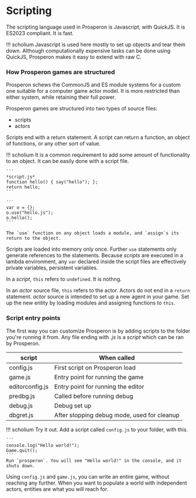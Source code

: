 # Scripting
The scripting language used in Prosperon is Javascript, with QuickJS. It is ES2023 compliant. It is fast.

!!! scholium
    Javascript is used here mostly to set up objects and tear them down. Although computationally expensive tasks can be done using QuickJS, Prosperon makes it easy to extend with raw C.

### How Prosperon games are structured
Prosperon schews the CommonJS and ES module systems for a custom one suitable for a computer game actor model. It is more restricted than either system, while retaining their full power.

Prosperon games are structured into two types of source files:
- scripts
- actors

Scripts end with a return statement. A script can return a function, an object of functions, or any other sort of value.

!!! scholium
    It is a common requirement to add some amount of functionality to an object. It can be easily done with a script file.
    
    ```
    *script.js*
    function hello() { say("hello"); };
    return hello;
    ```

    ```
    var o = {};
    o.use("hello.js");
    o.hello();
    ```

    The `use` function on any object loads a module, and `assign`s its return to the object.

Scripts are loaded into memory only once. Further `use` statements only generate references to the statements. Because *scripts* are executed in a lambda environment, any `var` declared inside the script files are effectively private variables, persistent variables.

In a *script*, `this` refers to `undefined`. It is nothng.

In an *actor* source file, `this` refers to the actor. Actors do not end in a `return` statement. *actor* source is intended to set up a new agent in your game. Set up the new entity by loading modules and assigning functions to `this`.

### Script entry points
The first way you can customize Prosperon is by adding scripts to the folder you're running it from. Any file ending with *.js* is a *script* which can be ran by Prosperon.

| script          | When called                                 |
|-----------------|---------------------------------------------|
| config.js       | First script on Prosperon load              |
| game.js         | Entry point for running the game            |
| editorconfig.js | Entry point for running the editor          |
| predbg.js       | Called before running debug                 |
| debug.js        | Debug set up                                |
| dbgret.js       | After stopping debug mode, used for cleanup |

!!! scholium
    Try it out. Add a script called `config.js` to your folder, with this.

    ```
    console.log("Hello world!");
    Game.quit();
    ```
    Run `prosperon`. You will see "Hello world!" in the console, and it shuts down.


Using `config.js` and `game.js`, you can write an entire game, without reaching any further. When you want to populate a world with independent actors, entities are what you will reach for.
